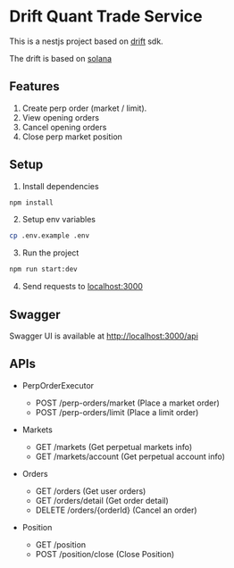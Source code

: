 # Drift Quant Trade Service

This is a nestjs project based on [drift](https://drift-labs.github.io/v2-teacher/#introduction) sdk.

The drift is based on [solana](https://solana.com/)

## Features
1. Create perp order (market / limit).
2. View opening orders
3. Cancel opening orders
4. Close perp market position

## Setup
1. Install dependencies
```bash
npm install
```
2. Setup env variables
```bash
cp .env.example .env
```
3. Run the project
```bash
npm run start:dev
```
4. Send requests to [localhost:3000](http://localhost:3000)

## Swagger
Swagger UI is available at [http://localhost:3000/api](http://localhost:3000/api)

## APIs
- PerpOrderExecutor
  - POST /perp-orders/market (Place a market order)
  - POST /perp-orders/limit (Place a limit order)

- Markets
  - GET /markets (Get perpetual markets info)
  - GET /markets/account (Get perpetual account info)

- Orders
  - GET /orders (Get user orders)
  - GET /orders/detail (Get order detail)
  - DELETE /orders/{orderId} (Cancel an order)

- Position
  - GET /position
  - POST /position/close (Close Position)